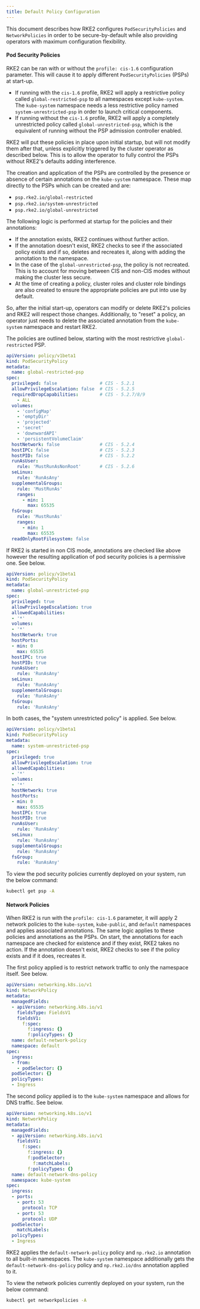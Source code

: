 ```yaml
---
title: Default Policy Configuration
---
```

This document describes how RKE2 configures `PodSecurityPolicies` and `NetworkPolicies` in order to be secure-by-default while also providing operators with maximum configuration flexibility.

#### Pod Security Policies

RKE2 can be ran with or without the `profile: cis-1.6` configuration parameter. This will cause it to apply different `PodSecurityPolicies` (PSPs) at start-up.

* If running with the `cis-1.6` profile, RKE2 will apply a restrictive policy called `global-restricted-psp` to all namespaces except `kube-system`. The `kube-system` namespace needs a less restrictive policy named `system-unrestricted-psp` in order to launch critical components.
* If running without the `cis-1.6` profile, RKE2 will apply a completely unrestricted policy called `global-unrestricted-psp`, which is the equivalent of running without the PSP admission controller enabled.

RKE2 will put these policies in place upon initial startup, but will not modify them after that, unless explicitly triggered by the cluster operator as described below. This is to allow the operator to fully control the PSPs without RKE2's defaults adding interference.

The creation and application of the PSPs are controlled by the presence or absence of certain annotations on the `kube-system` namespace. These map directly to the PSPs which can be created and are:

 * `psp.rke2.io/global-restricted`
 * `psp.rke2.io/system-unrestricted`
 * `psp.rke2.io/global-unrestricted`

The following logic is performed at startup for the policies and their annotations:

* If the annotation exists, RKE2 continues without further action.
* If the annotation doesn't exist, RKE2 checks to see if the associated policy exists and if so, deletes and recreates it, along with adding the annotation to the namespace.
* In the case of the `global-unrestricted-psp`, the policy is not recreated. This is to account for moving between CIS and non-CIS modes without making the cluster less secure.
* At the time of creating a policy, cluster roles and cluster role bindings are also created to ensure the appropriate policies are put into use by default.

So, after the initial start-up, operators can modify or delete RKE2's policies and RKE2 will respect those changes. Additionally, to "reset" a policy, an operator just needs to delete the associated annotation from the `kube-system` namespace and restart RKE2.

The policies are outlined below, starting with the most restrictive `global-restricted` PSP.

```yaml
apiVersion: policy/v1beta1
kind: PodSecurityPolicy
metadata:
  name: global-restricted-psp
spec:
  privileged: false                # CIS - 5.2.1
  allowPrivilegeEscalation: false  # CIS - 5.2.5
  requiredDropCapabilities:        # CIS - 5.2.7/8/9
    - ALL
  volumes:
    - 'configMap'
    - 'emptyDir'
    - 'projected'
    - 'secret'
    - 'downwardAPI'
    - 'persistentVolumeClaim'
  hostNetwork: false               # CIS - 5.2.4
  hostIPC: false                   # CIS - 5.2.3
  hostPID: false                   # CIS - 5.2.2
  runAsUser:
    rule: 'MustRunAsNonRoot'       # CIS - 5.2.6
  seLinux:
    rule: 'RunAsAny'
  supplementalGroups:
    rule: 'MustRunAs'
    ranges:
      - min: 1
        max: 65535
  fsGroup:
    rule: 'MustRunAs'
    ranges:
      - min: 1
        max: 65535
  readOnlyRootFilesystem: false
```

If RKE2 is started in non CIS mode, annotations are checked like above however the resulting application of pod security policies is a permissive one. See below.

```yaml
apiVersion: policy/v1beta1
kind: PodSecurityPolicy
metadata:
  name: global-unrestricted-psp
spec:
  privileged: true
  allowPrivilegeEscalation: true
  allowedCapabilities:
  - '*'
  volumes:
  - '*'
  hostNetwork: true
  hostPorts:
  - min: 0
    max: 65535
  hostIPC: true
  hostPID: true
  runAsUser:
    rule: 'RunAsAny'
  seLinux:
    rule: 'RunAsAny'
  supplementalGroups:
    rule: 'RunAsAny'
  fsGroup:
    rule: 'RunAsAny'
```

In both cases, the "system unrestricted policy" is applied. See below.

```yaml
apiVersion: policy/v1beta1
kind: PodSecurityPolicy
metadata:
  name: system-unrestricted-psp
spec:
  privileged: true
  allowPrivilegeEscalation: true
  allowedCapabilities:
  - '*'
  volumes:
  - '*'
  hostNetwork: true
  hostPorts:
  - min: 0
    max: 65535
  hostIPC: true
  hostPID: true
  runAsUser:
    rule: 'RunAsAny'
  seLinux:
    rule: 'RunAsAny'
  supplementalGroups:
    rule: 'RunAsAny'
  fsGroup:
    rule: 'RunAsAny'
```

To view the pod security policies currently deployed on your system, run the below command:

```bash
kubectl get psp -A
```

#### Network Policies

When RKE2 is run with the `profile: cis-1.6` parameter, it will apply 2 network policies to the `kube-system`, `kube-public`, and `default` namespaces and applies associated annotations. The same logic applies to these policies and annotations as the PSPs. On start, the annotations for each namespace are checked for existence and if they exist, RKE2 takes no action. If the annotation doesn't exist, RKE2 checks to see if the policy exists and if it does, recreates it.

The first policy applied is to restrict network traffic to only the namespace itself. See below.

```yaml
apiVersion: networking.k8s.io/v1
kind: NetworkPolicy
metadata:
  managedFields:
  - apiVersion: networking.k8s.io/v1
    fieldsType: FieldsV1
    fieldsV1:
      f:spec:
        f:ingress: {}
        f:policyTypes: {}
  name: default-network-policy
  namespace: default
spec:
  ingress:
  - from:
    - podSelector: {}
  podSelector: {}
  policyTypes:
  - Ingress
```

The second policy applied is to the `kube-system` namespace and allows for DNS traffic. See below.

```yaml
apiVersion: networking.k8s.io/v1
kind: NetworkPolicy
metadata:
  managedFields:
  - apiVersion: networking.k8s.io/v1
    fieldsV1:
      f:spec:
        f:ingress: {}
        f:podSelector:
          f:matchLabels:
        f:policyTypes: {}
  name: default-network-dns-policy
  namespace: kube-system
spec:
  ingress:
  - ports:
    - port: 53
      protocol: TCP
    - port: 53
      protocol: UDP
  podSelector:
    matchLabels:
  policyTypes:
  - Ingress
```

RKE2 applies the `default-network-policy` policy and `np.rke2.io` annotation to all built-in namespaces. The `kube-system` namespace additionally gets the `default-network-dns-policy` policy and `np.rke2.io/dns` annotation applied to it.

To view the network policies currently deployed on your system, run the below command:

```bash
kubectl get networkpolicies -A
```
